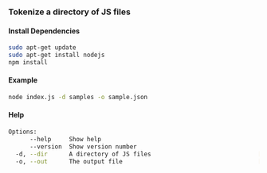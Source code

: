 ### Tokenize a directory of JS files

#### Install Dependencies
```bash
sudo apt-get update
sudo apt-get install nodejs
npm install
```

#### Example
```bash
node index.js -d samples -o sample.json
```

#### Help
```bash
Options:
      --help     Show help                                             [boolean]
      --version  Show version number                                   [boolean]
  -d, --dir      A directory of JS files                              [required]
  -o, --out      The output file                                      [required]
```
####
